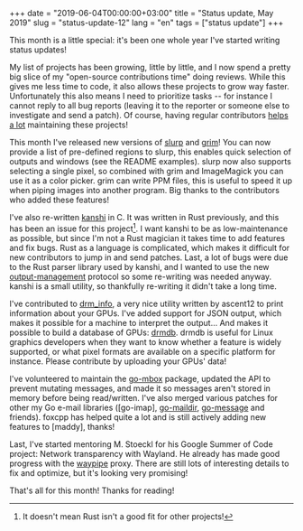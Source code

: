 +++
date = "2019-06-04T00:00:00+03:00"
title = "Status update, May 2019"
slug = "status-update-12"
lang = "en"
tags = ["status update"]
+++

This month is a little special: it's been one whole year I've started writing
status updates!

My list of projects has been growing, little by little, and I now spend a pretty
big slice of my "open-source contributions time" doing reviews. While this gives
me less time to code, it also allows these projects to grow way faster.
Unfortunately this also means I need to prioritize tasks -- for instance I
cannot reply to all bug reports (leaving it to the reporter or someone else to
investigate and send a patch). Of course, having regular contributors [helps a
lot][maintain-foss-projects] maintaining these projects!

This month I've released new versions of [slurp] and [grim]! You can now provide
a list of pre-defined regions to slurp, this enables quick selection of outputs
and windows (see the README examples). slurp now also supports selecting a
single pixel, so combined with grim and ImageMagick you can use it as a color
picker. grim can write PPM files, this is useful to speed it up when piping
images into another program. Big thanks to the contributors who added these
features!

I've also re-written [kanshi] in C. It was written in Rust previously, and this
has been an issue for this project[^1]. I want kanshi to be as low-maintenance
as possible, but since I'm not a Rust magician it takes time to add features and
fix bugs. Rust as a language is complicated, which makes it difficult for new
contributors to jump in and send patches. Last, a lot of bugs were due to the
Rust parser library used by kanshi, and I wanted to use the new
[output-management] protocol so some re-writing was needed anyway. kanshi is a
small utility, so thankfully re-writing it didn't take a long time.

I've contributed to [drm_info], a very nice utility written by ascent12 to print
information about your GPUs. I've added support for JSON output, which makes it
possible for a machine to interpret the output… And makes it possible to build a
database of GPUs: [drmdb]. drmdb is useful for Linux graphics developers when
they want to know whether a feature is widely supported, or what pixel formats
are available on a specific platform for instance. Please contribute by
uploading your GPUs' data!

I've volunteered to maintain the [go-mbox] package, updated the API to prevent
mutating messages, and made it so messages aren't stored in memory before being
read/written. I've also merged various patches for other my Go e-mail libraries
([go-imap], [go-maildir], [go-message] and friends). foxcpp has helped quite a
lot and is still actively adding new features to [maddy], thanks!

Last, I've started mentoring M. Stoeckl for his Google Summer of Code project:
Network transparency with Wayland. He already has made good progress with the
[waypipe] proxy. There are still lots of interesting details to fix and
optimize, but it's looking very promising!

That's all for this month! Thanks for reading!

[^1]: It doesn't mean Rust isn't a good fit for other projects!

[maintain-foss-projects]: https://drewdevault.com/2018/06/01/How-I-maintain-FOSS-projects.html
[slurp]: https://github.com/emersion/slurp
[grim]: https://github.com/emersion/grim
[drm_info]: https://github.com/ascent12/drm_info
[drmdb]: https://drmdb.emersion.fr
[kanshi]: https://github.com/emersion/kanshi
[go-mbox]: https://github.com/emersion/go-mbox
[go-maildir]: https://github.com/emersion/go-maildir
[go-message]: https://github.com/emersion/go-message
[waypipe]: https://gitlab.freedesktop.org/mstoeckl/waypipe/
[output-management]: https://github.com/swaywm/wlr-protocols/blob/master/unstable/wlr-output-management-unstable-v1.xml
